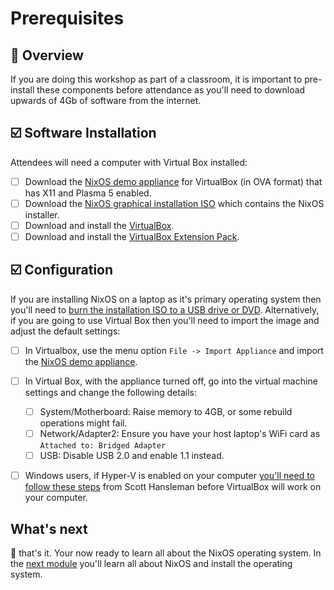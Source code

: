 # Prerequisites

## 📖 Overview

If you are doing this workshop as part of a classroom, it is important to pre-install these components before attendance as you'll need to download upwards of 4Gb of software from the internet.


## ☑️ Software Installation

Attendees will need a computer with Virtual Box installed:

* [ ] Download the [NixOS demo appliance][download-nixos-ova] for VirtualBox (in OVA format) that has X11 and Plasma 5 enabled.
* [ ] Download the [NixOS graphical installation ISO][download-nixos-iso] which contains the NixOS installer.
* [ ] Download and install the [VirtualBox][download-virtualbox].
* [ ] Download and install the [VirtualBox Extension Pack][download-virtualbox-extension-pack].

## ☑️ Configuration

If you are installing NixOS on a laptop as it's primary operating system then you'll need to [burn the installation ISO to a USB drive or DVD](https://nixos.org/nixos/manual/index.html#sec-booting-from-usb). Alternatively, if you are going to use Virtual Box then you'll need to import the image and adjust the default settings:

* [ ] In Virtualbox, use the menu option `File -> Import Appliance` and import the [NixOS demo appliance][download-nixos-ova].
* [ ] In Virtual Box, with the appliance turned off, go into the virtual machine settings and change the following
   details:

    * [ ] System/Motherboard: Raise memory to 4GB, or some rebuild operations might fail.
    * [ ] Network/Adapter2: Ensure you have your host laptop's WiFi card as `Attached to: Bridged Adapter`
    * [ ] USB: Disable USB 2.0 and enable 1.1 instead.

* [ ] Windows users, if Hyper-V is enabled on your computer [you'll need to follow these steps][bcd-edit] from Scott Hansleman before VirtualBox will work on your computer.

## What's next

🎉 that's it. Your now ready to learn all about the NixOS operating system. In the [next module][next-module] you'll learn all about NixOS and install the operating system.

<!-- in-line links -->
[bcd-edit]: https://www.hanselman.com/blog/SwitchEasilyBetweenVirtualBoxAndHyperVWithABCDEditBootEntryInWindows81.aspx

[download-virtualbox]: https://www.virtualbox.org/wiki/Downloads
[download-virtualbox-extension-pack]: https://download.virtualbox.org/virtualbox/6.0.10/Oracle_VM_VirtualBox_Extension_Pack-6.0.10.vbox-extpack
[download-nixos-iso]: https://releases.nixos.org/nixos/19.03/nixos-19.03.173307.776d66ec115/nixos-graphical-19.03.173307.776d66ec115-x86_64-linux.iso
[download-nixos-ova]: https://releases.nixos.org/nixos/19.03/nixos-19.03.173251.56d94c8c69f/nixos-19.03.173251.56d94c8c69f-x86_64-linux.ova

[next-module]: ../01-introduction-to-nixos/README.md
